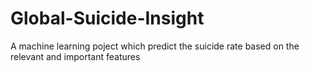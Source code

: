 # Global-Suicide-Insight
A machine learning poject which predict the suicide rate based on the relevant and important features
